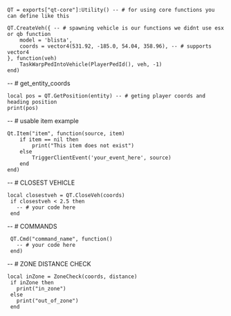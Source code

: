 

    
    QT = exports["qt-core"]:Utility() -- # for using core functions you can define like this 
    
    QT.CreateVeh({ -- # spawning vehicle is our functions we didnt use esx or qb function
        model = 'blista',
        coords = vector4(531.92, -185.0, 54.04, 358.96), -- # supports vector4
    }, function(veh)
        TaskWarpPedIntoVehicle(PlayerPedId(), veh, -1)
    end)
    
 -- # get_entity_coords
 
    local pos = QT.GetPosition(entity) -- # geting player coords and heading position
    print(pos)
    
-- # usable item example

    Qt.Item("item", function(source, item) 
    	if item == nil then
    		print("This item does not exist")
    	else
    		TriggerClientEvent('your_event_here', source)
    	end
    end)
    
 -- # CLOSEST VEHICLE 
 
    local closestveh = QT.CloseVeh(coords)
     if closestveh < 2.5 then 
       -- # your code here
     end
     
 -- # COMMANDS 
 
     QT.Cmd("command_name", function()
       -- # your code here
     end)
-- # ZONE DISTANCE CHECK 

    local inZone = ZoneCheck(coords, distance)
     if inZone then 
       print("in_zone")
     else
       print("out_of_zone")
     end
     

